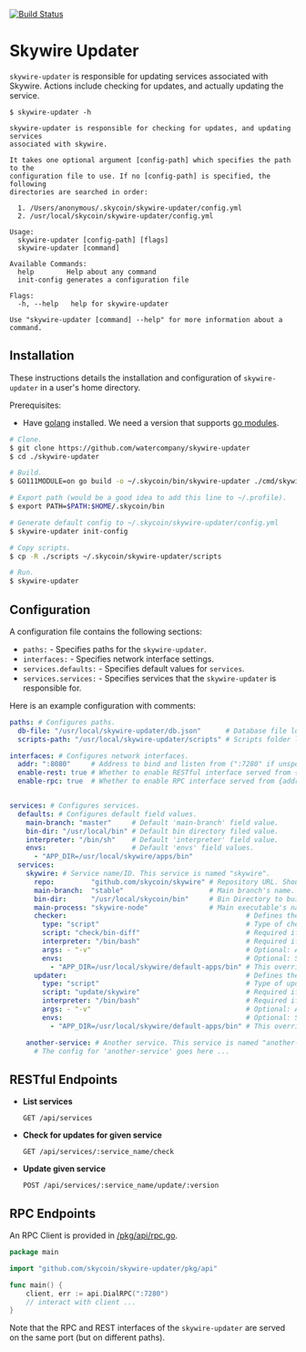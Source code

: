 [![Build Status](https://travis-ci.com/skycoin/skywire-updater.svg?branch=mainnet)](https://travis-ci.com/skycoin/skywire-updater)

# Skywire Updater

`skywire-updater` is responsible for updating services associated with Skywire. Actions include checking for updates, and actually updating the service.

```
$ skywire-updater -h

skywire-updater is responsible for checking for updates, and updating services
associated with skywire.

It takes one optional argument [config-path] which specifies the path to the
configuration file to use. If no [config-path] is specified, the following 
directories are searched in order:

  1. /Users/anonymous/.skycoin/skywire-updater/config.yml
  2. /usr/local/skycoin/skywire-updater/config.yml

Usage:
  skywire-updater [config-path] [flags]
  skywire-updater [command]

Available Commands:
  help        Help about any command
  init-config generates a configuration file

Flags:
  -h, --help   help for skywire-updater

Use "skywire-updater [command] --help" for more information about a command.

```

## Installation

These instructions details the installation and configuration of `skywire-updater` in a user's home directory.

Prerequisites:
- Have [golang](https://golang.org/dl/) installed. We need a version that supports [go modules](https://github.com/golang/go/wiki/Modules).

```bash
# Clone.
$ git clone https://github.com/watercompany/skywire-updater
$ cd ./skywire-updater

# Build.
$ GO111MODULE=on go build -o ~/.skycoin/bin/skywire-updater ./cmd/skywire-updater

# Export path (would be a good idea to add this line to ~/.profile).
$ export PATH=$PATH:$HOME/.skycoin/bin

# Generate default config to ~/.skycoin/skywire-updater/config.yml
$ skywire-updater init-config

# Copy scripts.
$ cp -R ./scripts ~/.skycoin/skywire-updater/scripts

# Run.
$ skywire-updater

```

## Configuration

A configuration file contains the following sections:
- `paths:` - Specifies paths for the `skywire-updater`.
- `interfaces:` - Specifies network interface settings.
- `services.defaults:` - Specifies default values for `services`.
- `services.services:` - Specifies services that the `skywire-updater` is responsible for.

Here is an example configuration with comments:

```yaml
paths: # Configures paths.
  db-file: "/usr/local/skywire-updater/db.json"      # Database file location ("/usr/local/skywire-updater/db.json" if unspecified).
  scripts-path: "/usr/local/skywire-updater/scripts" # Scripts folder location ("/usr/local/skywire-updater/scripts" if unspecified).

interfaces: # Configures network interfaces.
  addr: ":8080"     # Address to bind and listen from (":7280" if unspecified).
  enable-rest: true # Whether to enable RESTful interface served from {addr}/api/ (true if unspecified).
  enable-rpc: true  # Whether to enable RPC interface served from {addr}/rpc/ (true if unspecified).


services: # Configures services.
  defaults: # Configures default field values.
    main-branch: "master"     # Default 'main-branch' field value.
    bin-dir: "/usr/local/bin" # Default bin directory filed value.
    interpreter: "/bin/sh"    # Default 'interpreter' field value.
    envs:                     # Default 'envs' field values.
      - "APP_DIR=/usr/local/skywire/apps/bin"
  services:
    skywire: # Service name/ID. This service is named "skywire".
      repo:         "github.com/skycoin/skywire" # Repository URL. Should be of format: <domain>/<owner>/<name> . Will be saved in SWU_REPO env for scripts.
      main-branch:  "stable"                     # Main branch's name. Default will be used if not set. Will be saved in SWU_MAIN_BRANCH env for scripts.
      bin-dir:      "/usr/local/skycoin/bin"     # Bin Directory to build into. Will be saved in SWU_BIN_DIR for scripts.
      main-process: "skywire-node"               # Main executable's name. Will be saved in SWU_MAIN_PROCESS env for scripts.
      checker:                                            # Defines the service's checker (used to check for available updates).
        type: "script"                                    # Type of checker. Valid: "script"(default), "github_release".
        script: "check/bin-diff"                          # Required if checker type is "script": Specifies script to run (within '--scripts-dir' arg).
        interpreter: "/bin/bash"                          # Required if checker type is "script": Specifies script interpreter. Default will be used if not set.
        args: - "-v"                                      # Optional: Additional arguments for checker scripts.
        envs:                                             # Optional: Set environment variables that can be used by checker.
          - "APP_DIR=/usr/local/skywire/default-apps/bin" # This overrides default's APP_DIR definition.
      updater:                                            # Defines the service's updater (actually updates the service's binaries and relevant files).
        type: "script"                                    # Type of updater. Only "script"(default) is supported.
        script: "update/skywire"                          # Required if updater type is "script": Specifies script to run (within '--scripts-dir' arg).
        interpreter: "/bin/bash"                          # Required if updater type is "script": Specifies script interpreter. Default will be used if not set.
        args: - "-v"                                      # Optional: Additional arguments for updater scripts.
        envs:                                             # Optional: Set environment variables that can be used by updater.
          - "APP_DIR=/usr/local/skywire/default-apps/bin" # This overrides default's APP_DIR definition.

    another-service: # Another service. This service is named "another-service".
      # The config for 'another-service' goes here ...
```

## RESTful Endpoints

- **List services**
    ```
    GET /api/services
    ```

- **Check for updates for given service**
    ```
    GET /api/services/:service_name/check
    ```

- **Update given service**
    ```
    POST /api/services/:service_name/update/:version
    ```

## RPC Endpoints

An RPC Client is provided in [/pkg/api/rpc.go](/pkg/api/rpc.go).

```go
package main

import "github.com/skycoin/skywire-updater/pkg/api"

func main() {
	client, err := api.DialRPC(":7280")
	// interact with client ...
}
```

Note that the RPC and REST interfaces of the `skywire-updater` are served on the same port (but on different paths).